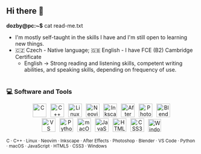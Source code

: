 ## Hi there 👋


**dozby@pc:~$** cat read-me.txt
- I'm mostly self-taught in the skills I have and I'm still open to learning new things.
- 🇨🇿 Czech - Native language; 🇬🇧 English - I have FCE (B2) Cambridge Certificate
  - English -> Strong reading and listening skills, competent writing abilities, and speaking skills, depending on frequency of use.


<!--
**blixyk/blixyk** is a ✨ _special_ ✨ repository because its `README.md` (this file) appears on your GitHub profile.

Notes:
Use this place to add many links on my projects I made etc.
Add link on something visual (project), you can play around with
- What (name and description), Why (Did you ever have blabla...) How (how to use/setup) 
- Use images

Here are some ideas to get you started:

- 🔭 I’m currently working on ...
- 🌱 I’m currently learning ...
- 👯 I’m looking to collaborate on ...
- 🤔 I’m looking for help with ...
- 💬 Ask me about ...
- 📫 How to reach me: ...
-->



#


<h3> 💻 Software and Tools </h3>

<p align="center">
  <img src="https://upload.wikimedia.org/wikipedia/commons/1/18/C_Programming_Language.svg" width="36" alt="C" title="C" />&ensp;
  <img src="https://upload.wikimedia.org/wikipedia/commons/1/18/ISO_C%2B%2B_Logo.svg" width="36" alt="C++" title="C++" />&ensp;
  <img src="https://cdn.jsdelivr.net/gh/devicons/devicon@latest/icons/linux/linux-original.svg" width="36" alt="Linux" title="Linux" />&ensp;
  <img src="https://cdn.jsdelivr.net/gh/devicons/devicon@latest/icons/neovim/neovim-original.svg" width="36" alt="Neovim" title="Neovim" />&ensp;
  <img src="https://cdn.jsdelivr.net/gh/devicons/devicon@latest/icons/inkscape/inkscape-original.svg" width="36" alt="Inkscape" title="Inkscape" />&ensp;
  <img src="https://cdn.jsdelivr.net/gh/devicons/devicon@latest/icons/aftereffects/aftereffects-original.svg" width="36" alt="After Effects" title="After Effects" />&ensp;
  <img src="https://cdn.jsdelivr.net/gh/devicons/devicon@latest/icons/photoshop/photoshop-original.svg" width="36" alt="Photoshop" title="Photoshop" />&ensp;
  <img src="https://cdn.jsdelivr.net/gh/devicons/devicon@latest/icons/blender/blender-original.svg" width="36" alt="Blender" title="Blender" />
  <br/>
  <img src="https://cdn.jsdelivr.net/gh/devicons/devicon@latest/icons/vscode/vscode-original.svg" width="36" alt="VS Code" title="VS Code" />&ensp;
  <img src="https://cdn.jsdelivr.net/gh/devicons/devicon@latest/icons/python/python-original.svg" width="36" alt="Python" title="Python" />&ensp;
  <img src="https://cdn4.iconfinder.com/data/icons/logos-and-brands/512/22_Apple_logo_logos-512.png" width="36" alt="macOS" title="macOS" />&ensp;
  <img src="https://cdn.jsdelivr.net/gh/devicons/devicon@latest/icons/javascript/javascript-original.svg" width="36" alt="JavaScript" title="JavaScript" />&ensp;
  <img src="https://cdn.jsdelivr.net/gh/devicons/devicon@latest/icons/html5/html5-original.svg" width="36" alt="HTML5" title="HTML5" />&ensp;
  <img src="https://cdn.jsdelivr.net/gh/devicons/devicon@latest/icons/css3/css3-original.svg" width="36" alt="CSS3" title="CSS3" />&ensp;
  <img src="https://cdn.jsdelivr.net/gh/devicons/devicon@latest/icons/windows11/windows11-original.svg" width="34" alt="Windows" title="Windows" />
</p>
<sub>C · C++ · Linux · Neovim · Inkscape · After Effects · Photoshop · Blender · VS Code · Python · macOS · JavaScript · HTML5 · CSS3 · Windows</sub>

<br>

#



